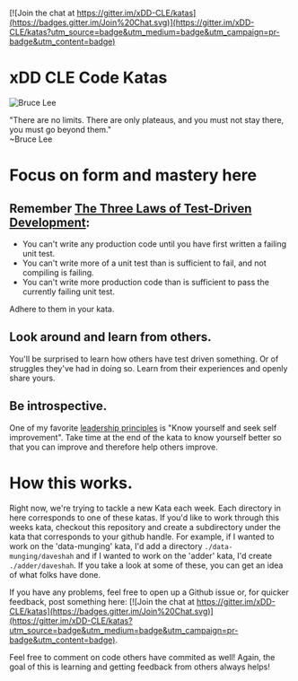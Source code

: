 [![Join the chat at https://gitter.im/xDD-CLE/katas](https://badges.gitter.im/Join%20Chat.svg)](https://gitter.im/xDD-CLE/katas?utm_source=badge&utm_medium=badge&utm_campaign=pr-badge&utm_content=badge)
# xDD CLE Code Katas

![Bruce Lee](http://www.gifbin.com/bin/072010/1279705075_bruce-lee-nunchucks.gif)

"There are no limits. There are only plateaus, and you must not stay there, you must go beyond them."   
~Bruce Lee

# Focus on form and mastery here
## Remember [The Three Laws of Test-Driven Development](http://programmer.97things.oreilly.com/wiki/index.php/The_Three_Laws_of_Test-Driven_Development):
* You can't write any production code until you have first written a failing unit test.
* You can't write more of a unit test than is sufficient to fail, and not compiling is failing.
* You can't write more production code than is sufficient to pass the currently failing unit test.

Adhere to them in your kata.  

## Look around and learn from others.  
You'll be surprised to learn how others have test driven something. Or of struggles they've had in doing so. Learn from their experiences and openly share yours.  

## Be introspective.  
One of my favorite [leadership principles](http://www.fastcompany.com/3032699/hit-the-ground-running/5-lessons-in-self-improvement-we-can-learn-from-the-marines) is "Know yourself and seek self improvement". Take time at the end of the kata to know yourself better so that you can improve and therefore help others improve.

# How this works.
Right now, we're trying to tackle a new Kata each week. Each directory in here corresponds to one of these katas. If you'd like to work through this weeks kata, checkout this repository and create a subdirectory under the kata that corresponds to your github handle. For example, if I wanted to work on the 'data-munging' kata, I'd add a directory ```./data-munging/daveshah``` and if I wanted to work on the 'adder' kata, I'd create ```./adder/daveshah```.  If you take a look at some of these, you can get an idea of what folks have done. 

If you have any problems, feel free to open up a Github issue or, for quicker feedback, post something here: [![Join the chat at https://gitter.im/xDD-CLE/katas](https://badges.gitter.im/Join%20Chat.svg)](https://gitter.im/xDD-CLE/katas?utm_source=badge&utm_medium=badge&utm_campaign=pr-badge&utm_content=badge).

Feel free to comment on code others have commited as well! Again, the goal of this is learning and getting feedback from others always helps!  

